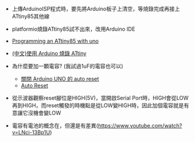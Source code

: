 * 上傳ArduinoISP程式時，要先將Arduino板子上清空，等燒錄完成再接上ATtiny85其他線
* platformio燒錄ATtiny85試不出來，改用Arduino IDE
* [Programming an ATtiny85 with uno](https://www.youtube.com/watch?v=i9WOwDrpRKs)
* [(中文)使用 Arduino 燒錄 ATtiny](http://coopermaa2nd.blogspot.tw/2012/04/arduino-attiny.html)
* 為什麼要加一顆電容? (我試過1uF的電容也可以)
  - [關閉 Arduino UNO 的 auto reset](http://coopermaa2nd.blogspot.tw/2013/09/arduino-uno-auto-reset.html)
  - [Auto Reset](http://pizgchen.blogspot.tw/2014/04/arduino-reset.html)

* 從示波器觀察reset腳位是HIGH(5V)，當開啟Serial Port時，HIGH會從LOW再到HIGH，而reset觸發的時機點是從LOW變HIGH時，因此加個電容就是有意讓它沒機會變LOW

* 電容有電池的概念在，但還是有差異(https://www.youtube.com/watch?v=LNci-13Bp1U)
